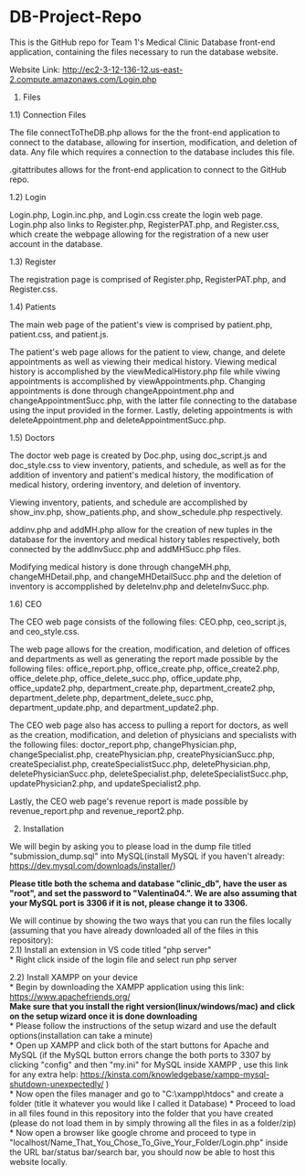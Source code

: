 # DB-Project-Repo
This is the GitHub repo for Team 1's Medical Clinic Database front-end application, containing the files necessary to run the database website.

Website Link: http://ec2-3-12-136-12.us-east-2.compute.amazonaws.com/Login.php

1) Files

1.1) Connection Files

The file connectToTheDB.php allows for the the front-end application to connect to the database, allowing for insertion, modification, and deletion of data. Any file which requires a connection to the database includes this file.

.gitattributes allows for the front-end application to connect to the GitHub repo.

1.2) Login

Login.php, Login.inc.php, and Login.css create the login web page. Login.php also links to Register.php, RegisterPAT.php, and Register.css, which create the webpage allowing for the registration of a new user account in the database.

1.3) Register

The registration page is comprised of Register.php, RegisterPAT.php, and Register.css.

1.4) Patients

The main web page of the patient's view is comprised by patient.php, patient.css, and patient.js.

The patient's web page allows for the patient to view, change, and delete appointments as well as viewing their medical history. Viewing medical history is accomplished by the viewMedicalHistory.php file while viwing appointments is accomplished by viewAppointments.php. Changing appointments is done through changeAppointment.php and changeAppointmentSucc.php, with the latter file connecting to the database using the input provided in the former. Lastly, deleting appointments is with deleteAppointment.php and deleteAppointmentSucc.php.

1.5) Doctors

The doctor web page is created by Doc.php, using doc_script.js and doc_style.css to view inventory, patients, and schedule, as well as for the addition of inventory and patient's medical history, the modification of medical history, ordering inventory, and deletion of inventory.

Viewing inventory, patients, and schedule are accomplished by show_inv.php, show_patients.php, and show_schedule.php respectively.

addinv.php and addMH.php allow for the creation of new tuples in the database for the inventory and medical history tables respectively, both connected by the addInvSucc.php and addMHSucc.php files.

Modifying medical history is done through changeMH.php, changeMHDetail.php, and changeMHDetailSucc.php and the deletion of inventory is accompplished by deleteInv.php and deleteInvSucc.php.

1.6) CEO

The CEO web page consists of the following files: CEO.php, ceo_script.js, and ceo_style.css. 

The web page allows for the creation, modification, and deletion of offices and departments as well as generating the report made possible by the following files: office_report.php, office_create.php, office_create2.php, office_delete.php, office_delete_succ.php, office_update.php, office_update2.php, department_create.php, department_create2.php, department_delete.php, department_delete_succ.php, department_update.php, and department_update2.php. 

The CEO web page also has access to pulling a report for doctors, as well as the creation, modification, and deletion of physicians and specialists with the following files: doctor_report.php, changePhysician.php, changeSpecialist.php, createPhysician.php, createPhysicianSucc.php, createSpecialist.php, createSpecialistSucc.php, deletePhysician.php, deletePhysicianSucc.php, deleteSpecialist.php, deleteSpecialistSucc.php, updatePhysician2.php, and updateSpecialist2.php. 

Lastly, the CEO web page's revenue report is made possible by revenue_report.php and revenue_report2.php.

2) Installation 

We will begin by asking you to please load in the dump file titled "submission_dump.sql" into MySQL(install MySQL if you haven't already: https://dev.mysql.com/downloads/installer/)
 
 **Please title both the schema and database "clinic_db", have the user as "root", and set the password to "Valentina04.". We are also assuming that your MySQL port is 3306 if it is not, please change it to 3306.**

We will continue by showing the two ways that you can run the files locally (assuming that you have already downloaded all of the files in this repository):<br>
  2.1) Install an extension in VS code titled "php server" <br>
            * Right click inside of the login file and select run php server
          
  2.2) Install XAMPP on your device <br>
            * Begin by downloading the XAMPP application using this link: https://www.apachefriends.org/ <br>
          **Make sure that you install the right version(linux/windows/mac) and click on the setup wizard once it is done downloading**<br>
            * Please follow the instructions of the setup wizard and use the default options(installation can take a minute) <br>
            * Open up XAMPP and click both of the start buttons for Apache and MySQL (if the MySQL button errors change the both ports to 3307 by clicking "config" and then "my.ini" for MySQL inside XAMPP , use this link for any extra help: https://kinsta.com/knowledgebase/xampp-mysql-shutdown-unexpectedly/ ) <br>
            * Now open the files manager and go to "C:\xampp\htdocs" and create a folder (title it whatever you would like I called it Database)
            * Proceed to load in all files found in this repository into the folder that you have created (please do not load them in by simply throwing all the files in as a folder/zip)
            * Now open a browser like google chrome and proceed to type in "localhost/Name_That_You_Chose_To_Give_Your_Folder/Login.php" inside the URL bar/status bar/search bar, you should now be able to host this website locally.
            
            
                 
